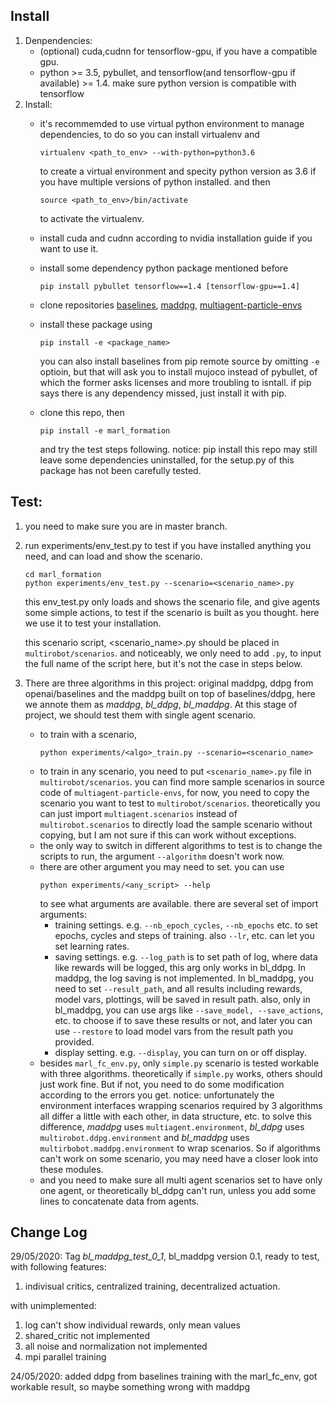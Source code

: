 ## Install

1. Denpendencies:
	- (optional) cuda,cudnn for tensorflow-gpu, if you have a compatible gpu.
	- python >= 3.5, pybullet, and tensorflow(and tensorflow-gpu if available) >= 1.4. make sure python version is compatible with tensorflow
2. Install:
	- it's recommemded to use virtual python environment to manage dependencies, to do so you can install virtualenv and 

		```
		virtualenv <path_to_env> --with-python=python3.6
		```

		to create a virtual environment and specity python version as 3.6 if you have multiple versions of python installed. and then

		```
		source <path_to_env>/bin/activate
		```

		to activate the virtualenv.
	- install cuda and cudnn according to nvidia installation guide if you want to use it.
	- install some dependency python package mentioned before
	
		```
		pip install pybullet tensorflow==1.4 [tensorflow-gpu==1.4]
		```

	- clone repositories [baselines](https://github.com/LXYYY/baselines.git), [maddpg](https://github.com/openai/maddpg.git), [multiagent-particle-envs](https://github.com/LXYYY/multiagent-particle-envs.git)
	- install these package using 

		```
		pip install -e <package_name>
		```

		you can also install baselines from pip remote source by omitting `-e` optioin, but that will ask you to install mujoco instead of pybullet, of which the former asks licenses and more troubling to isntall.
		if pip says there is any dependency missed, just install it with pip.

	- clone this repo, then 

		```
		pip install -e marl_formation
		```

		and try the test steps following. 
		notice: pip install this repo may still leave some dependencies uninstalled, for the setup.py of this package has not been carefully tested.

## Test:
1. you need to make sure you are in master branch. 
1. run experiments/env_test.py to test if you have installed anything you need, and can load and show the scenario.
	```
	cd marl_formation
	python experiments/env_test.py --scenario=<scenario_name>.py
	```
	this env_test.py only loads and shows the scenario file, and give agents some simple actions, to test if the scenario is built as you thought. here we use it to test your installation.
    
    this scenario script, <scenario_name>.py should be placed in `multirobot/scenarios`. and noticeably, we only need to add `.py`, to input the full name of the script here, but it's not the case in steps below.
2. There are three algorithms in this project: original maddpg, ddpg from openai/baselines and the maddpg built on top of baselines/ddpg, here we annote them as *maddpg*, *bl_ddpg*, *bl_maddpg*. At this stage of project, we should test them with single agent scenario.
	- to train with a scenario,
        ```
        python experiments/<algo>_train.py --scenario=<scenario_name>
        ```
    - to train in any scenario, you need to put `<scenario_name>.py` file in `multirobot/scenarios`. you can find more sample scenarios in source code of `multiagent-particle-envs`, for now, you need to copy the scenario you want to test to `multirobot/scenarios`. theoretically you can just import `multiagent.scenarios` instead of `multirobot.scenarios` to directly load the sample scenario without copying, but I am not sure if this can work without exceptions.
    - the only way to switch in different algorithms to test is to change the scripts to run, the argument `--algorithm` doesn't work now.
    - there are other argument you may need to set. you can use
        ```
        python experiments/<any_script> --help 
        ```
      to see what arguments are available. there are several set of import arguments:
        - training settings. e.g. `--nb_epoch_cycles`, `--nb_epochs` etc. to set epochs, cycles and steps of training. also `--lr`, etc. can let you set learning rates.
        - saving settings. e.g. `--log_path` is to set path of log, where data like rewards will be logged, this arg only works in bl_ddpg. In maddpg, the log saving is not implemented. In bl_maddpg, you need to set `--result_path`, and all results including rewards, model vars, plottings, will be saved in result path. also, only in bl_maddpg, you can use args like `--save_model, --save_actions`, etc. to choose if to save these results or not, and later you can use `--restore` to load model vars from the result path you provided.
        - display setting. e.g. `--display`, you can turn on or off display.
    - besides `marl_fc_env.py`, only `simple.py` scenario is tested workable with three algorithms. theoretically if `simple.py` works, others should just work fine. But if not, you need to do some modification according to the errors you get. notice: unfortunately the environment interfaces wrapping scenarios required by 3 algorithms all differ a little with each other, in data structure, etc. to solve this difference, *maddpg* uses `multiagent.environment`, *bl_ddpg* uses `multirobot.ddpg.environment` and *bl_maddpg* uses `multirbobot.maddpg.environment` to wrap scenarios. So if algorithms can't work on some scenario, you may need have a closer look into these modules.
    - and you need to make sure all multi agent scenarios set to have only one agent, or theoretically bl_ddpg can't run, unless you add some lines to concatenate data from agents.
 

## Change Log
29/05/2020: Tag *bl_maddpg_test_0_1*, bl_maddpg version 0.1, ready to test, 
with following features:

1. indivisual critics, centralized training, decentralized actuation.

with unimplemented:

1. log can't show individual rewards, only mean values
2. shared_critic not implemented
3. all noise and normalization not implemented
4. mpi parallel training
    
24/05/2020: added ddpg from baselines training with the marl_fc_env, got workable result, so maybe something wrong with maddpg
